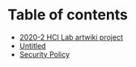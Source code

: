 # Table of contents

* [2020-2 HCI Lab artwiki project](README.md)
* [Untitled](untitled.md)
* [Security Policy](security.md)

